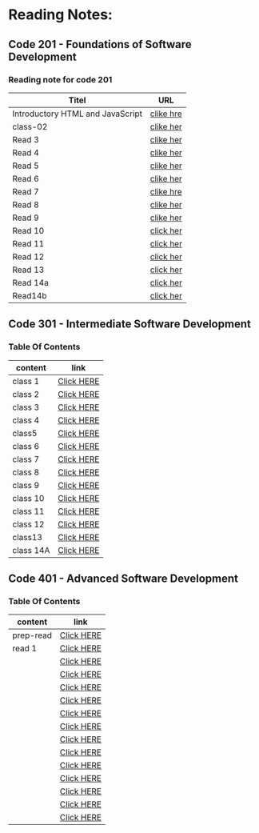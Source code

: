 # Reading Notes:
## Code 201 - Foundations of Software Development
### Reading note for code 201


| Titel                           |    URL                                                                 |
|---------------------------------|------------------------------------------------------------------------|
|Introductory HTML and JavaScript |  [ clike hre](https://ayahzaareer.github.io/reading2/HTML)             |
| class-02                        |  [clike her]( https://ayahzaareer.github.io/reading2/class-02 )        |
| Read 3                          |  [clike her]( https://ayahzaareer.github.io/reading2/read03)           |
| Read 4                          |  [clike her](https://ayahzaareer.github.io/reading2/read04)            |
| Read 5                          |  [clike her](https://ayahzaareer.github.io/reading2/read05)            |
| Read 6                          |  [clike her](https://ayahzaareer.github.io/reading2/read06)            |
| Read 7                          |  [clike hre](https://ayahzaareer.github.io/reading2/read07)            |
| Read 8                          |  [clike her](https://ayahzaareer.github.io/reading2/read08)            |
| Read 9                          |  [clike her ](https://ayahzaareer.github.io/reading2/read09)           |
| Read 10                         |  [click her](https://ayahzaareer.github.io/reading2/read10)            |
| Read 11                         |  [click her](https://ayahzaareer.github.io/reading2/read11)            |
| Read 12                         |  [click her](https://ayahzaareer.github.io/reading2/read12)            |
| Read 13                         |  [click her](https://ayahzaareer.github.io/reading2/read13)            |
| Read 14a                        |  [click her](https://ayahzaareer.github.io/reading2/read14a)           |
|Read14b                          |  [click her](https://ayahzaareer.github.io/reading2/read14b)           |




## Code 301 - Intermediate Software Development
### Table Of Contents
| content      | link                                                             |
| -----------  | -----------------------------------------------------------------|
| class 1      |[Click HERE](https://ayahzaareer.github.io/Reading-notes/class1)  |
| class 2      |[Click HERE](https://ayahzaareer.github.io/Reading-notes/class2)  |
| class 3      |[Click HERE](https://ayahzaareer.github.io/Reading-notes/class3)  |
| class 4      |[Click HERE](https://ayahzaareer.github.io/Reading-notes/class4)  |
| class5       |[Click HERE](https://ayahzaareer.github.io/Reading-notes/class5)  |
| class 6      |[Click HERE](https://ayahzaareer.github.io/Reading-notes/class6)  |
| class 7      |[Click HERE](https://ayahzaareer.github.io/Reading-notes/class7)  |
| class 8      |[Click HERE](https://ayahzaareer.github.io/Reading-notes/class8)  |
| class 9      |[Click HERE](https://ayahzaareer.github.io/Reading-notes/class9 ) |
| class 10     |[Click HERE](https://ayahzaareer.github.io/Reading-notes/class10) |
| class 11     |[Click HERE](https://ayahzaareer.github.io/Reading-notes/class11) |
| class 12     |[Click HERE](https://ayahzaareer.github.io/Reading-notes/class12) |
| class13      |[Click HERE](https://ayahzaareer.github.io/Reading-notes/class13) |
| class 14A    |[Click HERE](https://ayahzaareer.github.io/Reading-notes/class14A)|




## Code 401 -  Advanced Software Development
### Table Of Contents
| content       | link                                                              |
| -----------   | ------------------------------------------------------------------|
| prep-read     |[Click HERE](https://ayahzaareer.github.io/Reading-notes/prep-read)|
| read 1        |[Click HERE](https://ayahzaareer.github.io/Reading-notes/read401-1)|
|               |[Click HERE]()|
|               |[Click HERE]()|
|               |[Click HERE]()|
|               |[Click HERE]()|
|               |[Click HERE]()|
|               |[Click HERE]()|
|               |[Click HERE]()|
|               |[Click HERE]()|
|               |[Click HERE]()|
|               |[Click HERE]()|
|               |[Click HERE]()|
|               |[Click HERE]()|
|               |[Click HERE]()|
